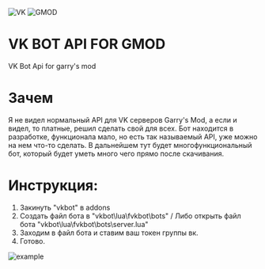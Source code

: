 ![VK](https://i.imgur.com/RMNGUV1.png) ![GMOD](https://upload.wikimedia.org/wikipedia/commons/3/34/Gmod_logo.png)
# VK BOT API FOR GMOD
VK Bot Api for garry's mod

# Зачем
Я не видел нормальный API для VK серверов Garry's Mod, а если и видел, то платные, решил сделать свой для всех.
Бот находится в разработке, функционала мало, но есть так называемый API, уже можно на нем что-то сделать.
В дальнейшем тут будет многофункциональный бот, который будет уметь много чего прямо после скачивания.

# Инструкция:
1. Закинуть "vkbot" в addons
2. Создать файл бота в "vkbot\lua\fvkbot\bots" / Либо открыть файл бота "vkbot\lua\fvkbot\bots\server.lua"
3. Заходим в файл бота и ставим ваш токен группы вк.
4. Готово.

![example](https://i.imgur.com/xxmlFy1.png)
